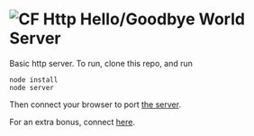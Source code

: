 ![CF](http://i.imgur.com/7v5ASc8.png) Http Hello/Goodbye World Server
===

Basic http server.  To run, clone this repo, and run

    node install
    node server

Then connect your browser to port [the server](http://localhost:3000/).

For an extra bonus, connect [here](http://localhost:3000/christmas).
